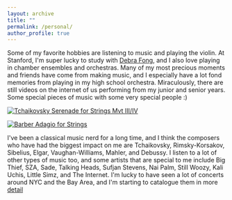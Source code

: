 ```yaml
---
layout: archive
title: ""
permalink: /personal/
author_profile: true
---
```

Some of my favorite hobbies are listening to music and playing the violin. At Stanford, I'm super lucky to study with [Debra Fong](https://music.stanford.edu/people/debra-fong), and I also love playing in chamber ensembles and orchestras. Many of my most precious moments and friends have come from making music, and I especially have a lot fond memories from playing in my high school orchestra. Miraculously, there are still videos on the internet of us performing from my junior and senior years. Some special pieces of music with some very special people :) 

[![Tchaikovsky Serenade for Strings Mvt III/IV](https://img.youtube.com/vi/ki6IblJCkUI/maxresdefault.jpg)](https://www.youtube.com/watch?v=ki6IblJCkUI)

[![Barber Adagio for Strings](https://img.youtube.com/vi/KvqKigTAnig/maxresdefault.jpg)](https://www.youtube.com/watch?v=KvqKigTAnig)

I've been a classical music nerd for a long time, and I think the composers who have had the biggest impact on me are Tchaikovsky, Rimsky-Korsakov, Sibelius, Elgar, Vaughan-Williams, Mahler, and Debussy. I listen to a lot of other types of music too, and some artists that are special to me include Big Thief, SZA, Sade, Talking Heads, Sufjan Stevens, Nai Palm, Still Woozy, Kali Uchis, Little Simz, and The Internet. I'm lucky to have seen a lot of concerts around NYC and the Bay Area, and I'm starting to catalogue them in more [detail](https://anchmurthy.github.io/files/concert_timeline.html)
